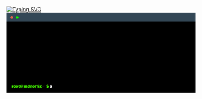 <!--
    I once developed a model worth several million 
    dollars to my company based on a lesson on
    penguin depopulation from high school.
-->




<a href="https://git.io/typing-svg">
<img 
    src="https://readme-typing-svg.herokuapp.com?font=Oswald&size=30&pause=800&color=1B5F7D&width=435&lines=Matthew+Norris;Senior+Data+Scientist;Geospatial+Data+Scientist" 
    alt="Typing SVG" />
</a>

<div>
    <img src="./assets/terminal.gif" alt="GIF is pronounced Jiff"/>
</div>




